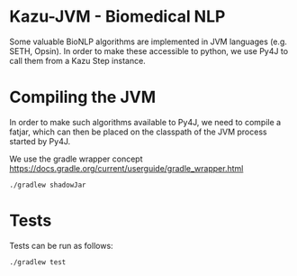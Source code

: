 # Kazu-JVM - Biomedical NLP

Some valuable BioNLP algorithms are implemented in JVM languages (e.g. SETH, Opsin). In order to make these
accessible to python, we use Py4J to call them from a Kazu Step instance.

# Compiling the JVM
In order to make such algorithms available to Py4J, we need to compile a fatjar, which can then be placed on the 
classpath of the JVM process started by Py4J.

We use the gradle wrapper concept
https://docs.gradle.org/current/userguide/gradle_wrapper.html

```shell
./gradlew shadowJar

```

# Tests
Tests can be run as follows:
```shell
./gradlew test

```
